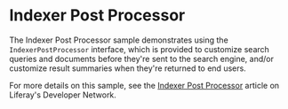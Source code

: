 # Indexer Post Processor

The Indexer Post Processor sample demonstrates using the `IndexerPostProcessor`
interface, which is provided to customize search queries and documents before
they're sent to the search engine, and/or customize result summaries when
they're returned to end users.

For more details on this sample, see the
[Indexer Post Processor](https://portal.liferay.dev/docs/7-2/reference/-/knowledge_base/r/indexer-post-processor)
article on Liferay's Developer Network.